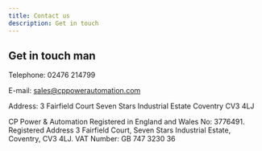 ```yaml
---
title: Contact us
description: Get in touch
---
```


## Get in touch man

Telephone:
02476 214799

E-mail:
sales@cppowerautomation.com

Address:
3 Fairfield Court
Seven Stars Industrial Estate
Coventry
CV3 4LJ

CP Power & Automation Registered in England and Wales No: 3776491. Registered Address 3 Fairfield Court, Seven Stars Industrial Estate, Coventry, CV3 4LJ.
VAT Number: GB 747 3230 36